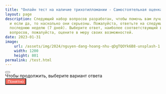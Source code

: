 ```yaml
---
title: "Онлайн тест на наличие трихотилломании - Самостоятельная оценка состояния"
layout: page
description: Следующий набор вопросов разработан, чтобы помочь вам лучше понять, есть ли у вас признаки трихотилломании, 
  и если да, то насколько они серьезны. Пожалуйста, ответьте на следующие вопросы, основываясь на том, как вы дергали волосы за 
  последнюю неделю (7 дней). Выберите ответ, наиболее соответствующий вашей ситуации. Если вы не уверены в каком-либо из 
  вопросов, пожалуйста, оцените в меру своих возможностей.
date: 2023-01-31
image:
    url: /assets/img/2024/nguyen-dang-hoang-nhu-qDgTQOYk6B8-unsplash-1.webp
    width: 1200
    height: 801
permalink: /test.html
---
```

<div class="modal fade" id="warningModal" tabindex="-1" 
     role="dialog" aria-labelledby="exampleModalLabel" aria-hidden="true">
  <div class="modal-dialog" role="document">
    <div class="modal-content">
      <div class="modal-header">
        <button type="button" class="btn-close" data-bs-dismiss="modal" aria-label="Close"></button>
      </div>
      <div class="modal-body">
        Чтобы продолжить, выберите вариант ответа
      </div>
      <div class="modal-footer">
        <button type="button" class="btn" style="background-color: #f36a5d; color: white"  data-bs-dismiss="modal">Понятно</button>
      </div>
    </div>
  </div>
</div>

<div id="progress-bar">
</div>

<div id='quiz'></div>
<div class='button' id='next' style="padding-left: 25px; padding-right: 25px">
    <a href='#' style="color: white">Далее</a>
</div>

<script type='text/javascript' src='/assets/js/jsquiz.js'></script>

